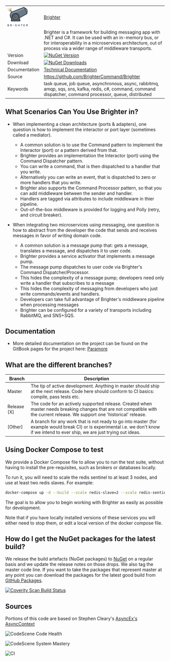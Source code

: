 | | |
| ------------- | ------------- |
|![canon](https://raw.githubusercontent.com/BrighterCommand/Brighter/master/images/brightercanon-nuget.png) |[Brighter](https://github.com/BrighterCommand/Brighter)|
||Brighter is a framework for building messaging app with .NET and C#. It can be used with an in-memory bus, or for interoperability in a microservices architecture, out of process via a wider range of middleware transports. |
| Version  | [![NuGet Version](http://img.shields.io/nuget/v/paramore.brighter.svg)](https://www.nuget.org/packages/paramore.brighter/)  |
| Download | [![NuGet Downloads](http://img.shields.io/nuget/dt/paramore.brighter.svg)](https://www.nuget.org/packages/Paramore.Brighter/) |
| Documentation  |  [Technical Documentation](https://brightercommand.gitbook.io/paramore-brighter-documentation/)  |
| Source  |https://github.com/BrighterCommand/Brighter |
| Keywords  |task queue, job queue, asynchronous, async, rabbitmq, amqp, sqs, sns, kafka, redis, c#, command, command dispatcher, command  processor, queue, distributed |

## What Scenarios Can You Use Brighter in?

* When implementing a clean architecture (ports & adapters), one question is how to implement the interactor or port layer (sometimes called a mediator).
  * A common solution is to use the Command pattern to implement the Interactor (port) or a pattern derived from that.
  * Brighter provides an implementation the Interactor (port) using the Command Dispatcher pattern.
  * You can write a command, that is then dispatched to a handler that you write. 
  * Alternatively you can write an event, that is dispatched to zero or more handlers that you write.
  * Brighter also supports the Command Processor pattern, so that you can add middleware between the sender and handler.
  * Handlers are tagged via attributes to include middleware in thier pipeline.
  * Out-of-the-box middleware is provided for logging and Polly (retry, and circuit breaker).

* When integrating two microservices using messaging, one question is how to abstract from the developer the code that sends and receives messages in favor of writing domain code.
  * A common solution is a message pump that: gets a message, translates a message, and dispatches it to user code. 
  * Brighter provides a service activator that implements a message pump.
  * The message pump dispatches to user code via Brighter's Command Dispatcher/Processor.
  * This hides the complexity of a message pump; developers need only write a handler that subscribes to a message
  * This hides the complexity of messaging from developers who just write commands/events and handlers.
  * Developers can take full advantage of Brighter's middleware pipeline when processing messages 
  * Brighter can be configured for a variety of transports including RabbitMQ, and SNS+SQS.
  
## Documentation

* More detailed documentation on the project can be found on the GitBook pages for the project here: [Paramore](https://brightercommand.gitbook.io/paramore-brighter-documentation/)

## What are the different branches?

| Branch        | Description   |
| ------------- | ------------- |
| Master | The tip of active development. Anything in master should ship at the next release. Code here should conform to CI basics: compile, pass tests etc.  |
| Release [X] | The code for an actively supported release. Created when master needs breaking changes that are not compatible with the current release. We support one 'historical' release. |
| [Other]  | A branch for any work that is not ready to go into master (for example would break CI) or is experimental i.e. we don't know if we intend to ever ship, we are just trying out ideas. |

## Using Docker Compose to test ##

We provide a Docker Compose file to allow you to run the test suite, without having to install the pre-requisites, such as brokers or databases locally.

To run it, you will need to scale the redis sentinel to at least 3 nodes, and use at least two redis slaves. For example:

```bash
docker-compose up -d --build --scale redis-slave=2 --scale redis-sentinel=3
```

The goal is to allow you to begin working with Brighter as easily as possible for development.

Note that if you have locally installed versions of these services you will either need to stop them, or edit a local version of the docker compose file.

## How do I get the NuGet packages for the latest build?

We release the build artefacts (NuGet packages) to [NuGet](http://nuget.org) on a regular basis and we update the release notes on those drops. We also tag the master code line. If you want to take the packages that represent master at any point you can download the packages for the latest good build from [GitHub Packages](https://nuget.pkg.github.com/).

<a href="https://scan.coverity.com/projects/2900">
  <img alt="Coverity Scan Build Status"
       src="https://scan.coverity.com/projects/2900/badge.svg"/>
</a>

## Sources

Portions of this code are based on Stephen Cleary's [AsyncEx's AsyncContext](https://github.com/StephenCleary/AsyncEx/blob/master/doc/AsyncContext.md)

![CodeScene Code Health](https://codescene.io/projects/32198/status-badges/code-health)

![CodeScene System Mastery](https://codescene.io/projects/32198/status-badges/system-mastery)

![CI](https://github.com/BrighterCommand/Brighter/workflows/CI/badge.svg)

